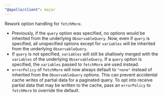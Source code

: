 ```yaml
---
"@apollo/client": major
---
```


Rework option handling for `fetchMore`.

* Previously, if the `query` option was specified, no options would be inherited
from the underlying `ObservableQuery`.
Now, even if `query` is specified, all unspecified options except for `variables` will be inherited from the underlying `ObservableQuery`.
* If `query` is not specified, `variables` will still be shallowly merged with the `variables` of the underlying `ObservableQuery`. If a `query` option is specified, the `variables` passed to `fetchMore` are used instead.
* `errorPolicy` of `fetchMore` will now always default to `"none"` instead of inherited from the `ObservableQuery` options. This can prevent accidental cache writes of partial data for a paginated query. To opt into receive partial data that may be written to the cache, pass an `errorPolicy` to `fetchMore` to override the default.
